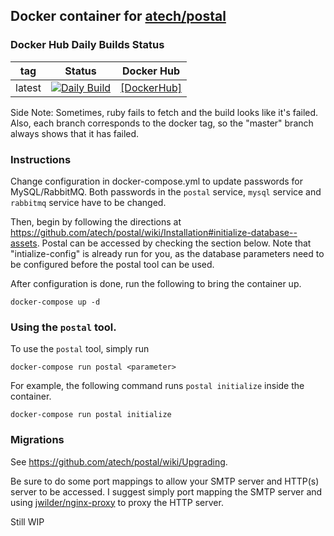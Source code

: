 ## Docker container for [atech/postal](https://github.com/atech/postal)

### Docker Hub Daily Builds Status

| tag           | Status                                                                                                                                   | Docker Hub                                                    |
| ------------- | ---------------------------------------------------------------------------------------------------------------------------------------- | ------------------------------------------------------------- |
| latest        | [![Daily Build](https://api.travis-ci.org/ALinuxNinja/docker-postal.svg?branch=latest)](https://travis-ci.org/ALinuxNinja/docker-postal) | [\[DockerHub\]](https://hub.docker.com/r/alinuxninja/postal/) |

Side Note: Sometimes, ruby fails to fetch and the build looks like it's failed. Also, each branch corresponds to the docker tag, so the "master" branch always shows that it has failed.

### Instructions
Change configuration in docker-compose.yml to update passwords for MySQL/RabbitMQ.
Both passwords in the `postal` service, `mysql` service and `rabbitmq` service have to be changed.

Then, begin by following the directions at https://github.com/atech/postal/wiki/Installation#initialize-database--assets.
Postal can be accessed by checking the section below. Note that "intialize-config" is already run for you, as the database parameters need to be configured before the postal tool can be used.

After configuration is done, run the following to bring the container up.
```
docker-compose up -d
```
### Using the `postal` tool.
To use the `postal` tool, simply run
```
docker-compose run postal <parameter>
```
For example, the following command runs `postal initialize` inside the container.
```
docker-compose run postal initialize
```

### Migrations
See https://github.com/atech/postal/wiki/Upgrading.

Be sure to do some port mappings to allow your SMTP server and HTTP(s) server to be accessed. I suggest simply port mapping the SMTP server and using [jwilder/nginx-proxy](https://github.com/jwilder/nginx-proxy) to proxy the HTTP server.

Still WIP
